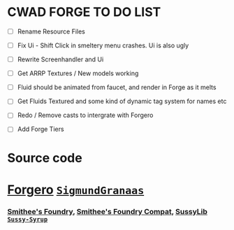 # CWAD FORGE TO DO LIST

- [ ] Rename Resource Files
- [ ] Fix Ui - Shift Click in smeltery menu crashes. Ui is also ugly
- [ ] Rewrite Screenhandler and Ui
- [ ] Get ARRP Textures / New models working
- [ ] Fluid should be animated from faucet, and render in Forge as it melts
- [ ] Get Fluids Textured and some kind of dynamic tag system for names etc
- [ ] Redo / Remove casts to intergrate with Forgero
- [ ] Add Forge Tiers 


# Source code

# [**Forgero**](https://github.com/SigmundGranaas/forgero) [`SigmundGranaas`](https://github.com/SigmundGranaas)
### [Smithee's Foundry](https://github.com/sussy-syrup/smithees-foundry), [Smithee's Foundry Compat](https://github.com/sussy-syrup/Smithees-Foundry-Compat), [SussyLib](https://github.com/sussy-syrup/sussy-lib) [`Sussy-Syrup`](https://github.com/sussy-syrup)
